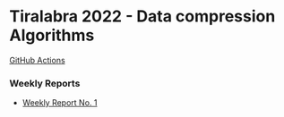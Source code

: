 # Tiralabra 2022 - Data compression Algorithms

[GitHub Actions](https://github.com/hamidaebadi/Tiralabra-2022-Data-Compression/workflows/CI/badge.svg)
### Weekly Reports
* [Weekly Report No. 1](https://github.com/hamidaebadi/Tiralabra-2022-Data-Compression/blob/master/documentation/1-weeklyReport.md)
